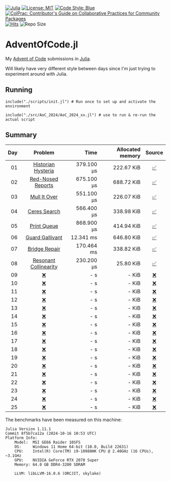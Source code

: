 [![Julia](https://img.shields.io/badge/Julia-9558B2?style=flat&logo=Julia&logoColor=white)](https://julialang.org/)
[![License: MIT](https://img.shields.io/badge/License-MIT-yellow.svg)](https://opensource.org/licenses/MIT)
[![Code Style: Blue](https://img.shields.io/badge/code%20style-blue-4495d1.svg)](https://github.com/invenia/BlueStyle)
[![ColPrac: Contributor's Guide on Collaborative Practices for Community Packages](https://img.shields.io/badge/ColPrac-Contributor's%20Guide-blueviolet)](https://github.com/SciML/ColPrac)
[![Hits](https://hits.seeyoufarm.com/api/count/incr/badge.svg?url=https%3A%2F%2Fgithub.com%2FTitas22%2FAdventOfCode.jl&count_bg=%2300CC00&title_bg=%23555555&icon=&icon_color=%23E7E7E7&title=hits&edge_flat=false)](https://hits.seeyoufarm.com)
![Repo Size](https://img.shields.io/github/repo-size/Titas22/AdventOfCode.jl)

# AdventOfCode.jl

My [Advent of Code](https://adventofcode.com/) submissions in [Julia](https://julialang.org/).

Will likely have very different style between days since I'm just trying to experiment around with Julia.


## Running
```
include("./scripts/init.jl") # Run once to set up and activate the environment

include("./src/AoC_2024/AoC_2024_xx.jl") # use to run & re-run the actual script
```

## Summary

| Day | Problem | Time | Allocated memory | Source |
|----:|:-------:|-----:|-----------------:|:------:|
| 01 | [Historian Hysteria](https://adventofcode.com/2024/day/1) | 379.100 μs | 222.67 KiB | [:white_check_mark:](https://github.com/Titas22/AdventOfCode.jl/blob/main/src/AoC_2024/AoC_2024_01.jl) |
| 02 | [Red-Nosed Reports](https://adventofcode.com/2024/day/2) | 675.100 μs | 688.72 KiB | [:white_check_mark:](https://github.com/Titas22/AdventOfCode.jl/blob/main/src/AoC_2024/AoC_2024_02.jl) |
| 03 | [Mull It Over](https://adventofcode.com/2024/day/3) | 551.100 μs | 226.07 KiB | [:white_check_mark:](https://github.com/Titas22/AdventOfCode.jl/blob/main/src/AoC_2024/AoC_2024_03.jl) |
| 04 | [Ceres Search](https://adventofcode.com/2024/day/4) | 566.400 μs | 338.98 KiB | [:white_check_mark:](https://github.com/Titas22/AdventOfCode.jl/blob/main/src/AoC_2024/AoC_2024_04.jl) |
| 05 | [Print Queue](https://adventofcode.com/2024/day/5) | 868.900 μs | 414.94 KiB | [:white_check_mark:](https://github.com/Titas22/AdventOfCode.jl/blob/main/src/AoC_2024/AoC_2024_05.jl) |
| 06 | [Guard Gallivant](https://adventofcode.com/2024/day/6) | 12.341 ms | 646.80 KiB | [:white_check_mark:](https://github.com/Titas22/AdventOfCode.jl/blob/main/src/AoC_2024/AoC_2024_06.jl) |
| 07 | [Bridge Repair](https://adventofcode.com/2024/day/7) | 170.464 ms | 338.82 KiB | [:white_check_mark:](https://github.com/Titas22/AdventOfCode.jl/blob/main/src/AoC_2024/AoC_2024_07.jl) |
| 08 | [Resonant Collinearity](https://adventofcode.com/2024/day/8) | 230.200 μs | 25.80 KiB | [:white_check_mark:](https://github.com/Titas22/AdventOfCode.jl/blob/main/src/AoC_2024/AoC_2024_08.jl) |
| 09 | [:x:](https://adventofcode.com/2024/day/9) | - s | - KiB | [:x:](https://github.com/Titas22/AdventOfCode.jl) |
| 10 | [:x:](https://adventofcode.com/2024/day/10) | - s | - KiB | [:x:](https://github.com/Titas22/AdventOfCode.jl) |
| 11 | [:x:](https://adventofcode.com/2024/day/11) | - s | - KiB | [:x:](https://github.com/Titas22/AdventOfCode.jl) |
| 12 | [:x:](https://adventofcode.com/2024/day/12) | - s | - KiB | [:x:](https://github.com/Titas22/AdventOfCode.jl) |
| 13 | [:x:](https://adventofcode.com/2024/day/13) | - s | - KiB | [:x:](https://github.com/Titas22/AdventOfCode.jl) |
| 14 | [:x:](https://adventofcode.com/2024/day/14) | - s | - KiB | [:x:](https://github.com/Titas22/AdventOfCode.jl) |
| 15 | [:x:](https://adventofcode.com/2024/day/15) | - s | - KiB | [:x:](https://github.com/Titas22/AdventOfCode.jl) |
| 16 | [:x:](https://adventofcode.com/2024/day/16) | - s | - KiB | [:x:](https://github.com/Titas22/AdventOfCode.jl) |
| 17 | [:x:](https://adventofcode.com/2024/day/17) | - s | - KiB | [:x:](https://github.com/Titas22/AdventOfCode.jl) |
| 18 | [:x:](https://adventofcode.com/2024/day/18) | - s | - KiB | [:x:](https://github.com/Titas22/AdventOfCode.jl) |
| 19 | [:x:](https://adventofcode.com/2024/day/19) | - s | - KiB | [:x:](https://github.com/Titas22/AdventOfCode.jl) |
| 20 | [:x:](https://adventofcode.com/2024/day/20) | - s | - KiB | [:x:](https://github.com/Titas22/AdventOfCode.jl) |
| 21 | [:x:](https://adventofcode.com/2024/day/21) | - s | - KiB | [:x:](https://github.com/Titas22/AdventOfCode.jl) |
| 22 | [:x:](https://adventofcode.com/2024/day/22) | - s | - KiB | [:x:](https://github.com/Titas22/AdventOfCode.jl) |
| 23 | [:x:](https://adventofcode.com/2024/day/23) | - s | - KiB | [:x:](https://github.com/Titas22/AdventOfCode.jl) |
| 24 | [:x:](https://adventofcode.com/2024/day/24) | - s | - KiB | [:x:](https://github.com/Titas22/AdventOfCode.jl) |
| 25 | [:x:](https://adventofcode.com/2024/day/25) | - s | - KiB | [:x:](https://github.com/Titas22/AdventOfCode.jl) |


The benchmarks have been measured on this machine:
```  
Julia Version 1.11.1
Commit 8f5b7ca12a (2024-10-16 10:53 UTC)
Platform Info:
    Model:  MSI GE66 Raider 10SFS
    OS:     Windows 11 Home 64-bit (10.0, Build 22631)
    CPU:    Intel(R) Core(TM) i9-10980HK CPU @ 2.40GHz (16 CPUs), ~3.1GHz
    GPU:    NVIDIA GeForce RTX 2070 Super
    Memory: 64.0 GB DDR4-3200 SDRAM

    LLVM: libLLVM-16.0.6 (ORCJIT, skylake)
```
